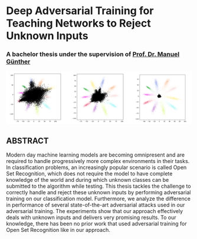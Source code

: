 # Deep Adversarial Training for Teaching Networks to Reject Unknown Inputs

### A bachelor thesis under the supervision of [Prof. Dr. Manuel Günther](https://github.com/siebenkopf)

![](./images/flowers.PNG)

## ABSTRACT

Modern day machine learning models are becoming omnipresent 
and are required to handle progressively more complex 
environments in their tasks. In classification problems, 
an increasingly popular scenario is called Open Set 
Recognition, which does not require the model to have 
complete knowledge of the world and during which unknown 
classes can be submitted to the algorithm while testing. 
This thesis tackles the challenge to correctly handle and 
reject these unknown inputs by performing adversarial 
training on our classification model. Furthermore, 
we analyze the difference in performance of several 
state-of-the-art adversarial attacks used in our 
adversarial training. The experiments show that our 
approach effectively deals with unknown inputs and 
delivers very promising results. To our knowledge, 
there has been no prior work that used adversarial 
training for Open Set Recognition like in our approach.